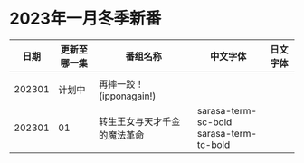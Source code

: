 # 2023年一月冬季新番

日期 | 更新至哪一集 | 番组名称 | 中文字体 | 日文字体
---    | -------- | --- | --- | ---
 | |  |  |
202301 | 计划中 | 再摔一跤！(ipponagain!)| |
202301 | 01 | 转生王女与天才千金的魔法革命| sarasa-term-sc-bold <br/> sarasa-term-tc-bold | 
